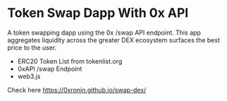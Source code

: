 # Token Swap Dapp With 0x API

A token swapping dapp using the 0x /swap API endpoint. 
This app aggregates liquidity across the greater DEX ecosystem surfaces the best price to the user.

- ERC20 Token List from tokenlist.org
- 0xAPI /swap Endpoint
- web3.js

Check here https://0xronin.github.io/swap-dex/
